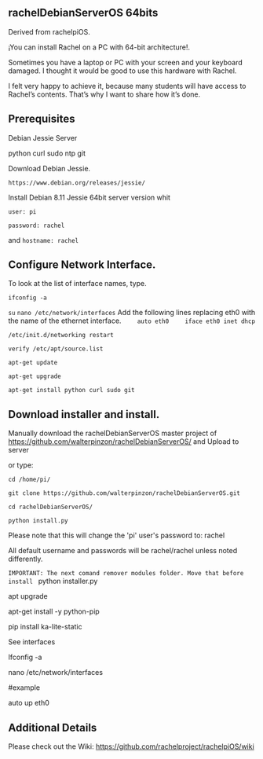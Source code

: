 rachelDebianServerOS 64bits
---------------

Derived from rachelpiOS.

¡You can install Rachel on a PC with 64-bit architecture!.

Sometimes you have a laptop or PC with your screen and your keyboard damaged. I thought it would be good to use this hardware with Rachel.

I felt very happy to achieve it, because many students will have access to Rachel’s contents. That’s why I want to share how it’s done.


Prerequisites
---------------
Debian Jessie Server

python
curl
sudo
ntp
git

Download Debian Jessie.

`https://www.debian.org/releases/jessie/`

Install Debian 8.11 Jessie 64bit server version whit 

`user: pi`

`password: rachel`

and `hostname: rachel`

Configure Network Interface.
---------------
To look at the list of interface names, type.

`ifconfig -a`

`su`
`nano /etc/network/interfaces`
Add the following lines replacing eth0 with the name of the ethernet interface.
`    auto eth0`
`    iface eth0 inet dhcp`

`/etc/init.d/networking restart`

`verify /etc/apt/source.list`

`apt-get update`

`apt-get upgrade`

`apt-get install python curl sudo git`

Download installer and install.
---------------

Manually download the rachelDebianServerOS master project of https://github.com/walterpinzon/rachelDebianServerOS/ and Upload to server

or type:

`cd /home/pi/`

`git clone https://github.com/walterpinzon/rachelDebianServerOS.git`

`cd rachelDebianServerOS/`

`python install.py`

Please note that this will change the 'pi' user's password to: rachel

All default username and passwords will be rachel/rachel unless noted differently.

`IMPORTANT: The next comand remover modules folder. Move that before install `
python installer.py

apt upgrade

apt-get install -y python-pip

pip install ka-lite-static


See interfaces

Ifconfig -a

nano /etc/network/interfaces

#example

auto up eth0



Additional Details
---------------
Please check out the Wiki: https://github.com/rachelproject/rachelpiOS/wiki
